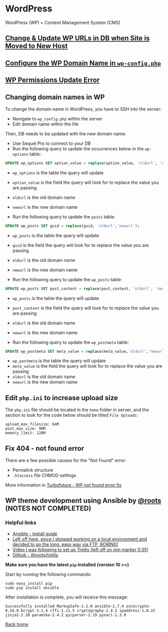 # WordPress

WordPress (WP) = Content Management System (CMS)

## [Change & Update WP URLs in DB when Site is Moved to New Host](https://wpbeaches.com/updating-wordpress-mysql-database-after-moving-to-a-new-url/)

## [Configure the WP Domain Name in `wp-config.php`](https://docs.bitnami.com/installer/apps/wordpress/administration/configure-domain/)

## [WP Permissions Update Error](https://aaronjholbrook.com/wordpress-permissions-update-error-resolved/)

## Changing domain names in WP

To change the domain name in WordPress, you have to SSH into the server:

- Navigate to `wp_config.php` within the server
- Edit domain name within the file

Then, DB needs to be updated with the new domain name:

- Use Sequel Pro to connect to your DB
- Run the following query to update the occurrences below in the `wp-options` table:

```sql
UPDATE wp_options SET option_value = replace(option_value, 'oldurl', 'newurl') WHERE option_name = 'home' OR option_name = 'siteurl';
```

- `wp_options` is the table the query will update
- `option_value` is the field the query will look for to replace the value you are passing
- `oldurl` is the old domain name
- `newurl` is the new domain name

- Run the following query to update the `posts` table:

```sql
UPDATE wp_posts SET guid = replace(guid, 'oldurl','newurl');
```

- `wp_posts` is the table the query will update
- `guid` is the field the query will look for to replace the value you are passing
- `oldurl` is the old domain name
- `newurl` is the new domain name

- Run the following query to update the `wp_posts` table:

```sql
UPDATE wp_posts SET post_content = replace(post_content, 'oldurl', 'newurl');
```

- `wp_posts` is the table the query will update
- `post_content` is the field the query will look for to replace the value you are passing
- `oldurl` is the old domain name
- `newurl` is the new domain name

- Run the following query to update the `wp_postmeta` table:

```sql
UPDATE wp_postmeta SET meta_value = replace(meta_value,'oldurl','newurl');
```

- `wp_postmeta` is the table the query will update
- `meta_value` is the field the query will look for to replace the value you are passing
- `oldurl` is the old domain name
- `newurl` is the new domain name

## Edit `php.ini` to increase upload size

The `php.ini` file should be located in the `home` folder in server, and the section to look for the code below should be titled `File Uploads`:

```shell
upload_max_filesize: 64M
post_max_size: 90M
memory_limit: 128M
```

## Fix 404 - not found error

There are a few possible causes for the "Not Found" error:

- Permalink structure
- `.htaccess` file CHMOD settings

More information in [Turbofuture - WP not found error fix](https://turbofuture.com/internet/wordpress-not-found-error-fix)

## WP theme development using Ansible by [@roots](https://github.com/roots/trellis) (NOTES NOT COMPLETED)

### Helpful links

- [Ansible - install guide](https://docs.ansible.com/ansible/latest/installation_guide/intro_installation.html#latest-releases-via-pip)
- [Left off here, since I stopped working on a local environment and decided to go the long, easy way via FTP, BORING!](https://docs.ansible.com/ansible/latest/reference_appendices/config.html#ansible-configuration-settings-locations)
- [Video I was following to set up Trellis (left off on min marker 5:35)](https://www.youtube.com/watch?v=E8lRan53ZgoGithub/roots/Trellis)
- [Github - @roots/trellis](https://github.com/roots/trellis)

**Make sure you have the latest `pip` installed (version 10 >=)**

Start by running the following commands:

```shell
sudo easy_install pip
sudo pip install ansible
```

After installation is complete, you will receive this message:

```shell
Successfully installed MarkupSafe-1.1.0 ansible-2.7.4 asn1crypto-0.24.0 bcrypt-3.1.4 cffi-1.11.5 cryptography-2.4.2 ipaddress-1.0.22 jinja2-2.10 paramiko-2.4.2 pycparser-2.19 pynacl-1.3.0
```

[Back home](./README.md)
